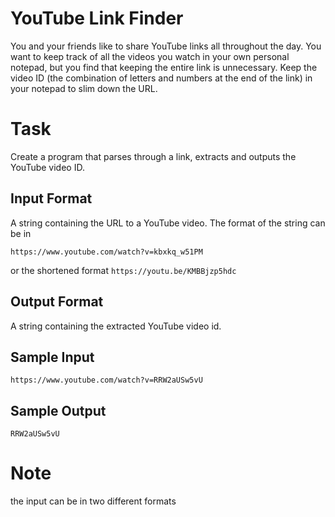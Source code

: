 # YouTube Link Finder
You and your friends like to share YouTube links all throughout the day. You want to keep track of all the videos you watch in your own personal notepad, but you find that keeping the entire link is unnecessary. 
Keep the video ID (the combination of letters and numbers at the end of the link) in your notepad to slim down the URL.

# Task
Create a program that parses through a link, extracts and outputs the YouTube video ID.

## Input Format
A string containing the URL to a YouTube video. The format of the string can be in 
```
https://www.youtube.com/watch?v=kbxkq_w51PM
```
or the shortened format
`https://youtu.be/KMBBjzp5hdc` 

## Output Format
A string containing the extracted YouTube video id.

## Sample Input
```
https://www.youtube.com/watch?v=RRW2aUSw5vU
```

## Sample Output
`RRW2aUSw5vU`

# Note 
the input can be in two different formats
